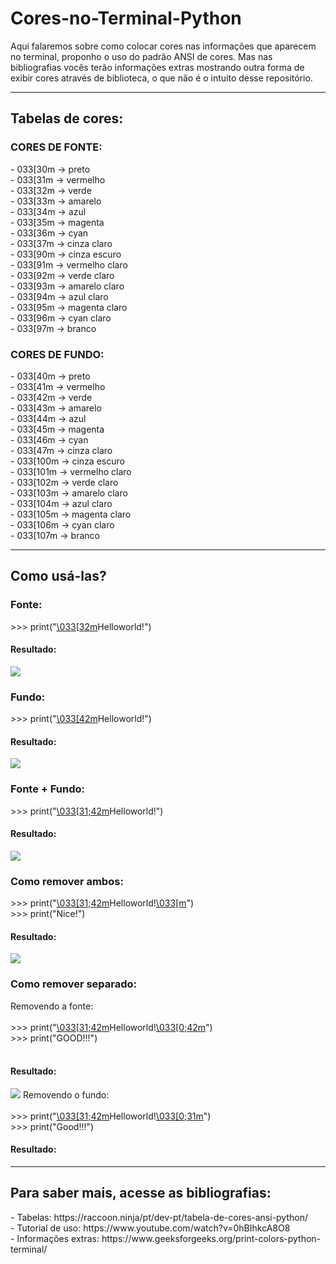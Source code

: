 # Cores-no-Terminal-Python
Aqui falaremos sobre como colocar cores nas informações que aparecem no terminal, 
proponho o uso do padrão ANSI de cores. Mas nas bibliografias vocês terão informações extras
mostrando outra forma de exibir cores através de biblioteca, o que não é o intuito desse repositório.
<hr>
<h2> Tabelas de cores: </h2>
<h3>CORES DE FONTE:</h3>
- 033[30m -> preto <br>
- 033[31m -> vermelho <br>
- 033[32m -> verde <br>
- 033[33m -> amarelo <br>
- 033[34m -> azul <br>
- 033[35m -> magenta <br>
- 033[36m -> cyan <br>
- 033[37m -> cinza claro <br>
- 033[90m -> cinza escuro <br>
- 033[91m -> vermelho claro <br>
- 033[92m -> verde claro <br>
- 033[93m -> amarelo claro <br>
- 033[94m -> azul claro <br>
- 033[95m -> magenta claro <br>
- 033[96m -> cyan claro <br>
- 033[97m -> branco <br>

<h3>CORES DE FUNDO: </h3>
- 033[40m  -> preto<br>
- 033[41m  -> vermelho<br>
- 033[42m  -> verde<br>
- 033[43m  -> amarelo<br>
- 033[44m  -> azul<br>
- 033[45m  -> magenta<br>
- 033[46m  -> cyan<br>
- 033[47m  -> cinza claro<br>
- 033[100m -> cinza escuro<br>
- 033[101m -> vermelho claro<br>
- 033[102m -> verde claro<br>
- 033[103m -> amarelo claro<br>
- 033[104m -> azul claro<br>
- 033[105m -> magenta claro<br>
- 033[106m -> cyan claro<br>
- 033[107m -> branco<br>

<hr>
<h2>Como usá-las?</h2>
<h3> Fonte: </h3>
>>> print("<a href="">\033[32m</a>Helloworld!")
<h4>Resultado:</h4>
<img src="https://raw.githubusercontent.com/EddieMC-Dev/Cores-no-Terminal-Python/main/teste1.PNG"> 

<h3> Fundo: </h3>
>>> print("<a href="">\033[42m</a>Helloworld!")
<h4>Resultado:</h4>
<img src="https://raw.githubusercontent.com/EddieMC-Dev/Cores-no-Terminal-Python/main/teste2.PNG">
<h3> Fonte + Fundo: </h3>
>>> print("<a href="">\033[31;42m</a>Helloworld!")
<h4>Resultado:</h4>
<img src="https://raw.githubusercontent.com/EddieMC-Dev/Cores-no-Terminal-Python/main/teste3.PNG">
<h3> Como remover ambos: </h3>
>>> print("<a href="">\033[31;42m</a>Helloworld!<a href="">\033[m</a>")<br>
>>> print("Nice!")
<h4>Resultado:</h4>
<img src="https://raw.githubusercontent.com/EddieMC-Dev/Cores-no-Terminal-Python/main/teste4.PNG">
<h3> Como remover separado: </h3>
Removendo a fonte:<br><br>
>>> print("<a href="">\033[31;42m</a>Helloworld!<a href="">\033[0;42m</a>")<br>
>>> print("GOOD!!!")<br><br>
<h4>Resultado:</h4>
<img src="https://raw.githubusercontent.com/EddieMC-Dev/Cores-no-Terminal-Python/main/teste5.PNG">
Removendo o fundo: <br><br>
>>> print("<a href="">\033[31;42m</a>Helloworld!<a href="">\033[0;31m</a>")<br>
>>> print("Good!!!")<br>
<h4>Resultado:</h4>
<imc src="https://raw.githubusercontent.com/EddieMC-Dev/Cores-no-Terminal-Python/main/teste6.PNG">

<hr>
<h2> Para saber mais, acesse as bibliografias: </h2>
- Tabelas: https://raccoon.ninja/pt/dev-pt/tabela-de-cores-ansi-python/ <br>
- Tutorial de uso: https://www.youtube.com/watch?v=0hBIhkcA8O8 <br>
- Informações extras: https://www.geeksforgeeks.org/print-colors-python-terminal/

